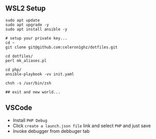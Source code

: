 ## WSL2 Setup

```
sudo apt update
sudo apt upgrade -y
sudo apt install ansible -y

# setup your private key...
cd ~
git clone git@github.com:celeron1ghz/dotfiles.git

cd dotfiles/
perl mk_aliases.pl

cd php/
ansible-playbook -vv init.yaml

chsh -s /usr/bin/zsh

## exit and new world...
```

## VSCode
 * Install `PHP Debug`
 * Click `create a launch.json file` link and select `PHP` and just save
 * Invoke debugger from debbuger tab

